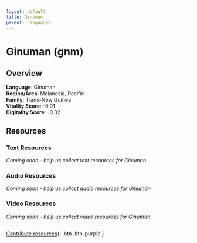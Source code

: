 ```yaml
---
layout: default
title: Ginuman
parent: Languages
---
```


# Ginuman (gnm)

## Overview

**Language**: Ginuman  
**Region/Area**: Melanesia, Pacific  
**Family**: Trans-New Guinea  
**Vitality Score**: -0.01  
**Digitality Score**: -0.32  

## Resources

### Text Resources
*Coming soon - help us collect text resources for Ginuman*

### Audio Resources
*Coming soon - help us collect audio resources for Ginuman*

### Video Resources
*Coming soon - help us collect video resources for Ginuman*

---

[Contribute resources](https://fairtrain.github.io/){: .btn .btn-purple }
